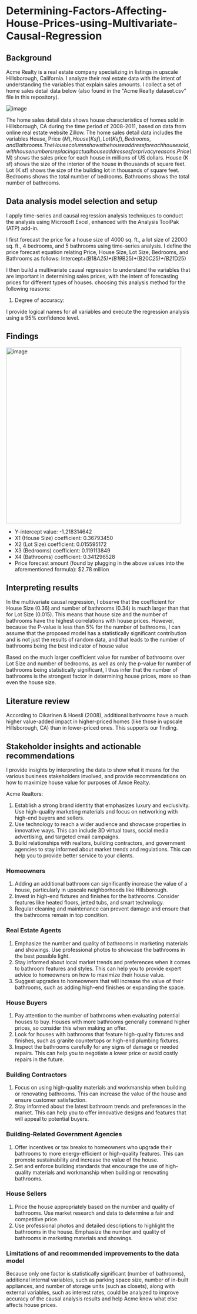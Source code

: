 # Determining-Factors-Affecting-House-Prices-using-Multivariate-Causal-Regression

## Background

Acme Realty is a real estate company specializing in listings in upscale Hillsborough, California. I analyze their real estate data with the intent of understanding the variables that explain sales amounts. I collect a set of home sales detail data below (also found in the "Acme Realty dataset.csv" file in this repository). 

![image](https://user-images.githubusercontent.com/113878059/227744412-5ec7dc73-77de-4134-bed8-be8a7e37dde6.png)
 
The home sales detail data shows house characteristics of homes sold in Hillsborough, CA during the time period of 2008-2011, based on data from online real estate website Zillow. The home sales detail data includes the variables House, Price ($M), House (K sf), Lot (K sf), Bedrooms, and Bathrooms. The House column shows the house address for each house sold, with house numbers replacing actual house addresses for privacy reasons. Price ($M) shows the sales price for each house in millions of US dollars. House (K sf) shows the size of the interior of the house in thousands of square feet. Lot (K sf) shows the size of the building lot in thousands of square feet. Bedrooms shows the total number of bedrooms. Bathrooms shows the total number of bathrooms.

## Data analysis model selection and setup

I apply time-series and causal regression analysis techniques to conduct the analysis using Microsoft Excel, enhanced with the Analysis ToolPak (ATP) add-in.

I first forecast the price for a house size of 4000 sq. ft., a lot size of 22000 sq. ft., 4 bedrooms, and 5 bathrooms using time-series analysis. I define the price forecast equation relating Price, House Size, Lot Size, Bedrooms, and Bathrooms as follows: Intercept+(B18*A25)+(B19*B25)+(B20*C25)+(B21*D25)

I then build a multivariate causal regression to understand the variables that are important in determining sales prices, with the intent of forecasting prices for different types of houses. choosing this analysis method for the following reasons:

1. Degree of accuracy: 


I provide logical names for all variables and execute the regression analysis using a 95% confidence level.

## Findings

<img width="476" alt="image" src="https://user-images.githubusercontent.com/113878059/227742404-46c17bc3-ebc9-4d16-a0ad-1a63c6f0a9a2.png">

- Y-intercept value: -1.218314642
- X1 (House Size) coefficient: 0.36793450
- X2 (Lot Size) coefficient: 0.015595172
- X3 (Bedrooms) coefficient: 0.119113849
- X4 (Bathrooms) coefficient: 0.341296528
- Price forecast amount (found by plugging in the above values into the aforementioned formula): $2.78 million

## Interpreting results

In the multivariate causal regression, I observe that the coefficient for House Size (0.36) and number of bathrooms (0.34) is much larger than that for Lot Size (0.015). This means that house size and the number of bathrooms have the highest correlations with house prices. However, because the P-value is less than 5% for the number of bathrooms, I can assume that the proposed model has a statistically significant contribution and is not just the results of random data, and that leads to the number of bathrooms being the best indicator of house value

Based on the much larger coefficient value for number of bathrooms over Lot Size and number of bedrooms, as well as only the p-value for number of bathrooms being statistically significant, I thus infer that the number of bathrooms is the strongest factor in determining house prices, more so than even the house size.

## Literature review

According to Oikarinen & Hoesli (2008), additional bathrooms have a much higher value-added impact in higher-priced homes (like those in upscale Hillsborough, CA) than in lower-priced ones. This supports our finding.

## Stakeholder insights and actionable recommendations

I provide insights by interpreting the data to show what it means for the various business stakeholders involved, and provide recommendations on how to maximize house value for purposes of Amce Realty.

Acme Realtors:
1.	Establish a strong brand identity that emphasizes luxury and exclusivity. Use high-quality marketing materials and focus on networking with high-end buyers and sellers.
2.	Use technology to reach a wider audience and showcase properties in innovative ways. This can include 3D virtual tours, social media advertising, and targeted email campaigns.
3.	Build relationships with realtors, building contractors, and government agencies to stay informed about market trends and regulations. This can help you to provide better service to your clients.

### Homeowners

1.	Adding an additional bathroom can significantly increase the value of a house, particularly in upscale neighborhoods like Hillsborough.
2.	Invest in high-end fixtures and finishes for the bathrooms. Consider features like heated floors, jetted tubs, and smart technology.
3.	Regular cleaning and maintenance can prevent damage and ensure that the bathrooms remain in top condition.

### Real Estate Agents

1.	Emphasize the number and quality of bathrooms in marketing materials and showings. Use professional photos to showcase the bathrooms in the best possible light.
2.	Stay informed about local market trends and preferences when it comes to bathroom features and styles. This can help you to provide expert advice to homeowners on how to maximize their house value.
3.	Suggest upgrades to homeowners that will increase the value of their bathrooms, such as adding high-end finishes or expanding the space.

### House Buyers

1.	Pay attention to the number of bathrooms when evaluating potential houses to buy. Houses with more bathrooms generally command higher prices, so consider this when making an offer.
2.	Look for houses with bathrooms that feature high-quality fixtures and finishes, such as granite countertops or high-end plumbing fixtures.
3.	Inspect the bathrooms carefully for any signs of damage or needed repairs. This can help you to negotiate a lower price or avoid costly repairs in the future.

### Building Contractors

1.	Focus on using high-quality materials and workmanship when building or renovating bathrooms. This can increase the value of the house and ensure customer satisfaction.
2.	Stay informed about the latest bathroom trends and preferences in the market. This can help you to offer innovative designs and features that will appeal to potential buyers.

### Building-Related Government Agencies

1.	Offer incentives or tax breaks to homeowners who upgrade their bathrooms to more energy-efficient or high-quality features. This can promote sustainability and increase the value of the house.
2.	Set and enforce building standards that encourage the use of high-quality materials and workmanship when building or renovating bathrooms.

### House Sellers

1.	Price the house appropriately based on the number and quality of bathrooms. Use market research and data to determine a fair and competitive price.
2.	Use professional photos and detailed descriptions to highlight the bathrooms in the house. Emphasize the number and quality of bathrooms in marketing materials and showings.

### Limitations of and recommended improvements to the data model

Because only one factor is statistically significant (number of bathrooms), additional internal variables, such as parking space size, number of in-built appliances, and number of storage units (such as closets), along with external variables, such as interest rates, could be analyzed to improve accuracy of the causal analysis results and help Acme know what else affects house prices.


